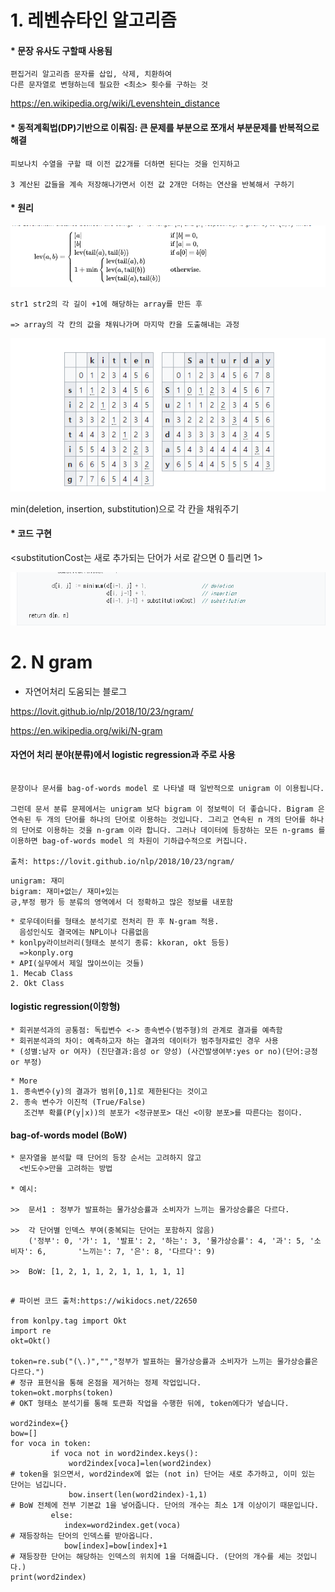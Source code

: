 # 1. 레벤슈타인 알고리즘

#### * 문장 유사도 구할때 사용됨

```
편집거리 알고리즘 문자를 삽입, 삭제, 치환하여 
다른 문자열로 변형하는데 필요한 <최소> 횟수를 구하는 것
```

https://en.wikipedia.org/wiki/Levenshtein_distance



#### * 동적계획법(DP)기반으로 이뤄짐: 큰 문제를 부분으로 쪼개서 부분문제를 반복적으로 해결

```
피보나치 수열을 구할 때 이전 값2개를 더하면 된다는 것을 인지하고

3 계산된 값들을 계속 저장해나가면서 이전 값 2개만 더하는 연산을 반복해서 구하기
```



#### * 원리



![image-20210129095337668](Leben_distance.assets/image-20210129095337668.png)

```
str1 str2의 각 길이 +1에 해당하는 array를 만든 후

=> array의 각 칸의 값을 채워나가며 마지막 칸을 도출해내는 과정
```

![image-20210129095458001](Leben_distance.assets/image-20210129095458001.png)

min(deletion, insertion, substitution)으로 각 칸을 채워주기

#### * 코드 구현

<substitutionCost는 새로 추가되는 단어가 서로 같으면 0 틀리면 1>



![](Leben_distance.assets/image-20210129095413072.png)

#  2. N gram

* 자연어처리 도움되는 블로그

https://lovit.github.io/nlp/2018/10/23/ngram/


https://en.wikipedia.org/wiki/N-gram

#### 자연어 처리 분야(분류)에서 logistic regression과 주로 사용

```

문장이나 문서를 bag-of-words model 로 나타낼 때 일반적으로 unigram 이 이용됩니다. 

그런데 문서 분류 문제에서는 unigram 보다 bigram 이 정보력이 더 좋습니다. Bigram 은 연속된 두 개의 단어를 하나의 단어로 이용하는 것입니다. 그리고 연속된 n 개의 단어를 하나의 단어로 이용하는 것을 n-gram 이라 합니다. 그러나 데이터에 등장하는 모든 n-grams 를 이용하면 bag-of-words model 의 차원이 기하급수적으로 커집니다. 

출처: https://lovit.github.io/nlp/2018/10/23/ngram/
```

```
unigram: 재미
bigram: 재미+없는/ 재미+있는 
긍,부정 평가 등 분류의 영역에서 더 정확하고 많은 정보를 내포함
```

```
* 로우데이터를 형태소 분석기로 전처리 한 후 N-gram 적용.
  음성인식도 결국에는 NPL이나 다름없음
* konlpy라이브러리(형태소 분석기 종류: kkoran, okt 등등)
  =>konply.org
* API(실무에서 제일 많이쓰이는 것들)
1. Mecab Class
2. Okt Class
```

#### logistic regression(이항형)

```
* 회귀분석과의 공통점: 독립변수 <-> 종속변수(범주형)의 관계로 결과를 예측함
* 회귀분석과의 차이: 예측하고자 하는 결과의 데이터가 범주형자료인 경우 사용
* (성별:남자 or 여자) (진단결과:음성 or 양성) (사건발생여부:yes or no)(단어:긍정 or 부정)
```

```
* More
1. 종속변수(y)의 결과가 범위[0,1]로 제한된다는 것이고 
2. 종속 변수가 이진적 (True/False)
   조건부 확률(P(y│x))의 분포가 <정규분포> 대신 <이항 분포>를 따른다는 점이다.
```



#### bag-of-words model (BoW)

```
* 문자열을 분석할 때 단어의 등장 순서는 고려하지 않고
  <빈도수>만을 고려하는 방법

* 예시:

>>  문서1 : 정부가 발표하는 물가상승률과 소비자가 느끼는 물가상승률은 다르다.

>>  각 단어별 인덱스 부여(중복되는 단어는 포함하지 않음)
    ('정부': 0, '가': 1, '발표': 2, '하는': 3, '물가상승률': 4, '과': 5, '소비자': 6, 		'느끼는': 7, '은': 8, '다르다': 9)  

>>  BoW: [1, 2, 1, 1, 2, 1, 1, 1, 1, 1]  


```

```
# 파이썬 코드 출처:https://wikidocs.net/22650

from konlpy.tag import Okt
import re  
okt=Okt()  

token=re.sub("(\.)","","정부가 발표하는 물가상승률과 소비자가 느끼는 물가상승률은 다르다.")  
# 정규 표현식을 통해 온점을 제거하는 정제 작업입니다.  
token=okt.morphs(token)  
# OKT 형태소 분석기를 통해 토큰화 작업을 수행한 뒤에, token에다가 넣습니다.  

word2index={}  
bow=[]  
for voca in token:  
         if voca not in word2index.keys():  
             word2index[voca]=len(word2index)  
# token을 읽으면서, word2index에 없는 (not in) 단어는 새로 추가하고, 이미 있는 단어는 넘깁니다.   
             bow.insert(len(word2index)-1,1)
# BoW 전체에 전부 기본값 1을 넣어줍니다. 단어의 개수는 최소 1개 이상이기 때문입니다.  
         else:
            index=word2index.get(voca)
# 재등장하는 단어의 인덱스를 받아옵니다.
            bow[index]=bow[index]+1
# 재등장한 단어는 해당하는 인덱스의 위치에 1을 더해줍니다. (단어의 개수를 세는 것입니다.)  
print(word2index)  
```

